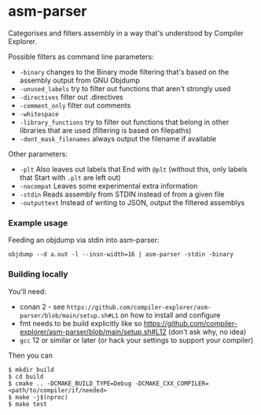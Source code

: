 # asm-parser

Categorises and filters assembly in a way that's understood by Compiler Explorer.

Possible filters as command line parameters:

* `-binary` changes to the Binary mode filtering that's based on the assembly output from GNU Objdump
* `-unused_labels` try to filter out functions that aren't strongly used
* `-directives` filter out .directives
* `-comment_only` filter out comments
* `-whitespace`
* `-library_functions` try to filter out functions that belong in other libraries that are used (filtering is based on filepaths)
* `-dont_mask_filenames` always output the filename if available

Other parameters:

* `-plt` Also leaves out labels that End with `@plt` (without this, only labels that Start with `.plt` are left out)
* `-nocompat` Leaves some experimental extra information
* `-stdin` Reads assembly from STDIN instead of from a given file
* `-outputtext` Instead of writing to JSON, output the filtered assemblys


### Example usage

Feeding an objdump via stdin into asm-parser:

`objdump --d a.out -l --insn-width=16 | asm-parser -stdin -binary`

### Building locally

You'll need:
- conan 2 - see `https://github.com/compiler-explorer/asm-parser/blob/main/setup.sh#L1` on how to install and configure
- fmt needs to be build explicitly like so https://github.com/compiler-explorer/asm-parser/blob/main/setup.sh#L12 (don't ask why, no idea)
- `gcc` 12 or similar or later (or hack your settings to support your compiler)

Then you can
```
$ mkdir build
$ cd build
$ cmake .. -DCMAKE_BUILD_TYPE=Debug -DCMAKE_CXX_COMPILER=<path/to/compiler/if/needed>
$ make -j$(nproc)
$ make test
```

